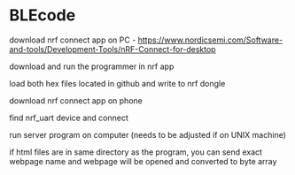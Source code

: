 # BLEcode

download nrf connect app on PC - https://www.nordicsemi.com/Software-and-tools/Development-Tools/nRF-Connect-for-desktop

download and run the programmer in nrf app

load both hex files located in github and write to nrf dongle

download nrf connect app on phone

find nrf_uart device and connect

run server program on computer (needs to be adjusted if on UNIX machine)

if html files are in same directory as the program, you can send exact webpage name and webpage will be opened and converted to byte array

